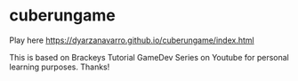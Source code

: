 # cuberungame
Play here 
https://dyarzanavarro.github.io/cuberungame/index.html


This is based on Brackeys Tutorial GameDev Series on Youtube for personal learning purposes.
Thanks!
